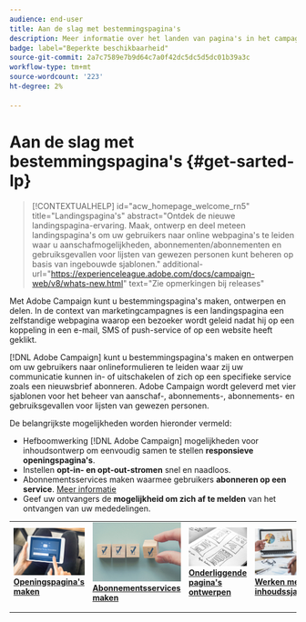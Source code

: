 ```yaml
---
audience: end-user
title: Aan de slag met bestemmingspagina's
description: Meer informatie over het landen van pagina's in het campagneweb
badge: label="Beperkte beschikbaarheid"
source-git-commit: 2a7c7589e7b9d64c7a0f42dc5dc5d5dc01b39a3c
workflow-type: tm+mt
source-wordcount: '223'
ht-degree: 2%

---
```


# Aan de slag met bestemmingspagina&#39;s {#get-sarted-lp}

>[!CONTEXTUALHELP]
>id="acw_homepage_welcome_rn5"
>title="Landingspagina&#39;s"
>abstract="Ontdek de nieuwe landingspagina-ervaring. Maak, ontwerp en deel meteen landingspagina&#39;s om uw gebruikers naar online webpagina&#39;s te leiden waar u aanschafmogelijkheden, abonnementen/abonnementen en gebruiksgevallen voor lijsten van gewezen personen kunt beheren op basis van ingebouwde sjablonen."
>additional-url="https://experienceleague.adobe.com/docs/campaign-web/v8/whats-new.html" text="Zie opmerkingen bij releases"

Met Adobe Campaign kunt u bestemmingspagina&#39;s maken, ontwerpen en delen. In de context van marketingcampagnes is een landingspagina een zelfstandige webpagina waarop een bezoeker wordt geleid nadat hij op een koppeling in een e-mail, SMS of push-service of op een website heeft geklikt.

[!DNL Adobe Campaign] kunt u bestemmingspagina&#39;s maken en ontwerpen om uw gebruikers naar onlineformulieren te leiden waar zij uw communicatie kunnen in- of uitschakelen of zich op een specifieke service zoals een nieuwsbrief abonneren. Adobe Campaign wordt geleverd met vier sjablonen voor het beheer van aanschaf-, abonnements-, abonnements- en gebruiksgevallen voor lijsten van gewezen personen.

De belangrijkste mogelijkheden worden hieronder vermeld:

* Hefboomwerking [!DNL Adobe Campaign] mogelijkheden voor inhoudsontwerp om eenvoudig samen te stellen **responsieve openingspagina&#39;s**.
* Instellen **opt-in- en opt-out-stromen** snel en naadloos.
* Abonnementsservices maken waarmee gebruikers **abonneren op een service**. [Meer informatie](../audience/manage-services.md)
* Geef uw ontvangers de **mogelijkheid om zich af te melden** van het ontvangen van uw mededelingen.
  <!--Send a **confirmation email** upon opt-in or opt-out.-->

<table style="table-layout:fixed"><tr style="border: 0;">
<td>
<a href="create-lp.md">
<img alt="Lood" src="../assets/do-not-localize/lp-subscription.jpeg">
</a>
<div><a href="create-lp.md"><strong>Openingspagina's maken</strong>
</div>
<p>
</td>
<td>
<a href="../audience/manage-services.md">
<img alt="Onfrequent" src="../assets/do-not-localize/lp-list.jpg">
</a>
<div>
<a href="../audience/manage-services.md"><strong>Abonnementsservices maken</strong></a>
</div>
<p></td>
<td>
<a href="lp-content.md">
<img alt="Validatie" src="../assets/do-not-localize/lp-design.jpg">
</a>
<div>
<a href="lp-content.md"><strong>Onderliggende pagina's ontwerpen</strong></a>
</div>
<p>
</td>
<td>
<a href="lp-templates.md">
<img alt="Validatie" src="../assets/do-not-localize/lp-reporting.jpg">
</a>
<div>
<a href="lp-templates.md"><strong>Werken met inhoudssjablonen</strong></a>
</div>
<p>
</td>
</tr></table>
